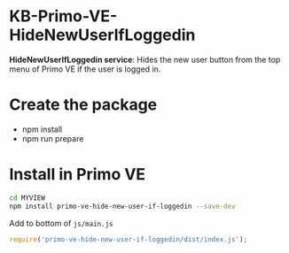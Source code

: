 # KB-Primo-VE-HideNewUserIfLoggedin

**HideNewUserIfLoggedin service**: Hides the new user button from the top menu of Primo VE if the user is logged in.

# Create the package
* npm install
* npm run prepare

# Install in Primo VE
```bash
cd MYVIEW
npm install primo-ve-hide-new-user-if-loggedin --save-dev
```

Add to bottom of `js/main.js`
```javascript
require('primo-ve-hide-new-user-if-loggedin/dist/index.js');
```